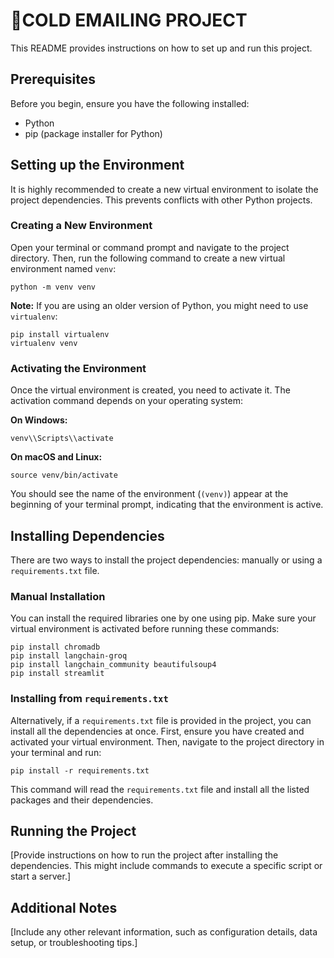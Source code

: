 # 📧COLD EMAILING PROJECT

This README provides instructions on how to set up and run this project.

## Prerequisites

Before you begin, ensure you have the following installed:

* Python
* pip (package installer for Python)

## Setting up the Environment

It is highly recommended to create a new virtual environment to isolate the project dependencies. This prevents conflicts with other Python projects.

### Creating a New Environment

Open your terminal or command prompt and navigate to the project directory. Then, run the following command to create a new virtual environment named `venv`:

    python -m venv venv

**Note:** If you are using an older version of Python, you might need to use `virtualenv`:

    pip install virtualenv
    virtualenv venv

### Activating the Environment

Once the virtual environment is created, you need to activate it. The activation command depends on your operating system:

**On Windows:**

    venv\\Scripts\\activate

**On macOS and Linux:**

    source venv/bin/activate

You should see the name of the environment (`(venv)`) appear at the beginning of your terminal prompt, indicating that the environment is active.

## Installing Dependencies

There are two ways to install the project dependencies: manually or using a `requirements.txt` file.

### Manual Installation

You can install the required libraries one by one using pip. Make sure your virtual environment is activated before running these commands:

    pip install chromadb
    pip install langchain-groq
    pip install langchain_community beautifulsoup4
    pip install streamlit

### Installing from `requirements.txt`

Alternatively, if a `requirements.txt` file is provided in the project, you can install all the dependencies at once. First, ensure you have created and activated your virtual environment. Then, navigate to the project directory in your terminal and run:

    pip install -r requirements.txt

This command will read the `requirements.txt` file and install all the listed packages and their dependencies.

## Running the Project

\[Provide instructions on how to run the project after installing the dependencies. This might include commands to execute a specific script or start a server.]

## Additional Notes

\[Include any other relevant information, such as configuration details, data setup, or troubleshooting tips.]
